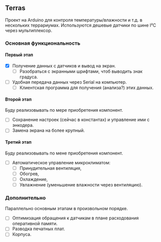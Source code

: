 ## Terras

Проект на Arduino для контроля температуры/влажности и т.д. в нескольких террариумах. Используются дешевые датчики по шине I²C через мультиплексор.

### Основная функциональность

#### Первый этап

- [x] Получение данных с датчиков и вывод на экран.
  - [ ] Разобраться с экранными шрифтами, чтоб выводить знак градуса.
- [ ] Удобная передача данных через Serial на компьютер.
  - [ ] Клиентская программа для получения (анализа?) этих данных.

#### Второй этап

Буду реализовывать по мере приобретения компонент.

- [ ] Сохранение настроек (сейчас в константах) и управление ими с энкодера.
- [ ] Замена экрана на более крупный.

#### Третий этап

Буду реализовывать по мене приобретения компонент.

- [ ] Автоматическое управление микроклиматом:
  - [ ] Принудительная вентиляция,
  - [ ] Обогрев,
  - [ ] Охлаждение,
  - [ ] Увлажнение (уменьшение влажности через вентиляцию).

### Дополнительно

Параллельно основным этапам в произвольном порядке.

- [ ] Оптимизация обращения к датчикам в плане расходования оперативной памяти.
- [ ] Разводка печатных плат.
- [ ] Корпуса.
